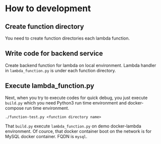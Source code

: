 # How to development
## Create function directory
You need to create function directories each lambda function.

## Write code for backend service
Create backend function for lambda on local environment. Lambda handler in `lambda_function.py` is under each function directory.

## Execute lambda_function.py
Next, when you try to execute codes for quick debug, you just execute `build.py` which you need Python3 run time environment and docker-compose run time environment.
```
./function-test.py <function directory name>
```
That `build.py` execute `lambda_function.py` on demo docker-lambda environment. Of cource, that docker container boot on the network is for MySQL docker container. FQDN is `mysql`.
